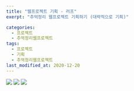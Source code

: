 ```yaml
---
title: "웹프로젝트 기획 - 러프"
exerpt: "추억정리 웹프로젝트 기획하기 (대략적으로 기획)"

categories:
  - 프로젝트
  - 추억정리웹프로젝트
tags:
  - 프로젝트
  - 기획
  - 추억정리웹프로젝트
last_modified_at: 2020-12-20
---
```



![](https://devinlife.com/assets/images/프로젝트계획-2.jpg)
![](https://devinlife.com/assets/images/프로젝트계획-3.jpg)
![](https://devinlife.com/assets/images/프로젝트계획-4.jpg)
